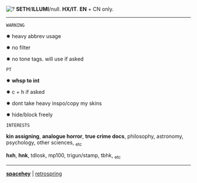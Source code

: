 ![?](https://cdn.discordapp.com/attachments/940136922028859433/1165991699256983654/illumi.gif?ex=6548dd64&is=65366864&hm=7c6ba671d9c5d143c84db56a74eda97fdb845863b8fc197befc8718dc006e38b&) **SETH**/**ILLUMI**/null. **HX/IT**. **EN** + CN only.

***

```
WARNING
```
✸ heavy abbrev usage

✸ no filter

✸ no tone tags. will use if asked

```
PT
```

✸ **whsp to int**

✸ c + h if asked

✸ dont take heavy inspo/copy my skins

✸ hide/block freely

```
INTERESTS
```
**kin assigning**, **analogue horror**, **true crime docs**, philosophy, astronomy, psychology, other sciences, <sub> etc </sub>

**hxh**, **hnk**, tdlosk, mp100, trigun/stamp, tbhk, <sub> etc </sub>
***
[**spacehey**](https://spacehey.com/616) | [retrospring](https://retrospring.net/@illvmi)
